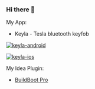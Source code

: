 ### Hi there 👋

My App:

* Keyla - Tesla bluetooth keyfob
  
[![keyla-android](https://github.com/dos1in/dos1in/assets/981214/4a0d82ee-8a57-4a66-b431-b0b86f830ead)](https://play.google.com/store/apps/details?id=com.doslin.keyla)

[![keyla-ios](https://tools.applemediaservices.com/api/badges/download-on-the-app-store/black/en-us)](https://apps.apple.com/us/app/keyla/id6450378415)

My Idea Plugin: 

* [BuildBoot Pro](https://plugins.jetbrains.com/plugin/20350-buildboot-pro)

